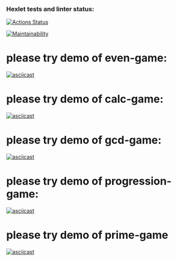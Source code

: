 ### Hexlet tests and linter status:
[![Actions Status](https://github.com/OlegKhnew/python-project-49/actions/workflows/hexlet-check.yml/badge.svg)](https://github.com/OlegKhnew/python-project-49/actions)

[![Maintainability](https://api.codeclimate.com/v1/badges/276612709ae4c98e13f4/maintainability)](https://codeclimate.com/github/OlegKhnew/python-project-49/maintainability)

# please try demo of even-game: 
[![asciicast](https://asciinema.org/a/Zeq4FbCAH2s3H6YUqS6D4U164.svg)](https://asciinema.org/a/Zeq4FbCAH2s3H6YUqS6D4U164)

# please try demo of calc-game:
[![asciicast](https://asciinema.org/a/dkLbpLzyn0y1suaU19nEkVCF4.svg)](https://asciinema.org/a/dkLbpLzyn0y1suaU19nEkVCF4)

# please try demo of gcd-game:
[![asciicast](https://asciinema.org/a/DE8Awo6Dp01fnRYZqx964OU4s.svg)](https://asciinema.org/a/DE8Awo6Dp01fnRYZqx964OU4s)

# please try demo of progression-game:
[![asciicast](https://asciinema.org/a/v09sCDm4XPkkNoT4M8FrOCAsi.svg)](https://asciinema.org/a/v09sCDm4XPkkNoT4M8FrOCAsi)

# please try demo of prime-game
[![asciicast](https://asciinema.org/a/Bo2HVfRz6LhBfDUsJ7a70uNo0.svg)](https://asciinema.org/a/Bo2HVfRz6LhBfDUsJ7a70uNo0)
